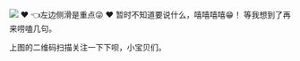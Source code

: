 ![](https://github.com/fangsxin/dushu/blob/master/img/1%E4%BA%8C%E7%BB%B4%E7%A0%81.png?raw=true)
❤
👈左边侧滑是重点😜
❤
暂时不知道要说什么，嘻嘻嘻嘻😁！
等我想到了再来唠嗑几句。

上图的二维码扫描关注一下下呗，小宝贝们。

